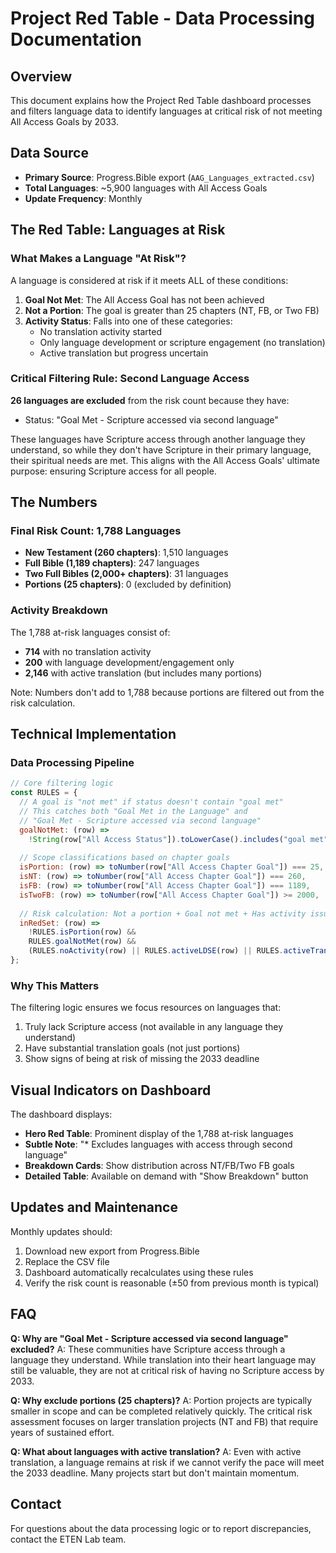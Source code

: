 # Project Red Table - Data Processing Documentation

## Overview
This document explains how the Project Red Table dashboard processes and filters language data to identify languages at critical risk of not meeting All Access Goals by 2033.

## Data Source
- **Primary Source**: Progress.Bible export (`AAG_Languages_extracted.csv`)
- **Total Languages**: ~5,900 languages with All Access Goals
- **Update Frequency**: Monthly

## The Red Table: Languages at Risk

### What Makes a Language "At Risk"?

A language is considered at risk if it meets ALL of these conditions:

1. **Goal Not Met**: The All Access Goal has not been achieved
2. **Not a Portion**: The goal is greater than 25 chapters (NT, FB, or Two FB)
3. **Activity Status**: Falls into one of these categories:
   - No translation activity started
   - Only language development or scripture engagement (no translation)
   - Active translation but progress uncertain

### Critical Filtering Rule: Second Language Access

**26 languages are excluded** from the risk count because they have:
- Status: "Goal Met - Scripture accessed via second language"

These languages have Scripture access through another language they understand, so while they don't have Scripture in their primary language, their spiritual needs are met. This aligns with the All Access Goals' ultimate purpose: ensuring Scripture access for all people.

## The Numbers

### Final Risk Count: 1,788 Languages
- **New Testament (260 chapters)**: 1,510 languages
- **Full Bible (1,189 chapters)**: 247 languages  
- **Two Full Bibles (2,000+ chapters)**: 31 languages
- **Portions (25 chapters)**: 0 (excluded by definition)

### Activity Breakdown
The 1,788 at-risk languages consist of:
- **714** with no translation activity
- **200** with language development/engagement only
- **2,146** with active translation (but includes many portions)

Note: Numbers don't add to 1,788 because portions are filtered out from the risk calculation.

## Technical Implementation

### Data Processing Pipeline

```javascript
// Core filtering logic
const RULES = {
  // A goal is "not met" if status doesn't contain "goal met"
  // This catches both "Goal Met in the Language" and 
  // "Goal Met - Scripture accessed via second language"
  goalNotMet: (row) =>
    !String(row["All Access Status"]).toLowerCase().includes("goal met"),
    
  // Scope classifications based on chapter goals
  isPortion: (row) => toNumber(row["All Access Chapter Goal"]) === 25,
  isNT: (row) => toNumber(row["All Access Chapter Goal"]) === 260,
  isFB: (row) => toNumber(row["All Access Chapter Goal"]) === 1189,
  isTwoFB: (row) => toNumber(row["All Access Chapter Goal"]) >= 2000,
  
  // Risk calculation: Not a portion + Goal not met + Has activity issue
  inRedSet: (row) =>
    !RULES.isPortion(row) &&
    RULES.goalNotMet(row) &&
    (RULES.noActivity(row) || RULES.activeLDSE(row) || RULES.activeTranslation(row))
};
```

### Why This Matters

The filtering logic ensures we focus resources on languages that:
1. Truly lack Scripture access (not available in any language they understand)
2. Have substantial translation goals (not just portions)
3. Show signs of being at risk of missing the 2033 deadline

## Visual Indicators on Dashboard

The dashboard displays:
- **Hero Red Table**: Prominent display of the 1,788 at-risk languages
- **Subtle Note**: "* Excludes languages with access through second language"
- **Breakdown Cards**: Show distribution across NT/FB/Two FB goals
- **Detailed Table**: Available on demand with "Show Breakdown" button

## Updates and Maintenance

Monthly updates should:
1. Download new export from Progress.Bible
2. Replace the CSV file
3. Dashboard automatically recalculates using these rules
4. Verify the risk count is reasonable (±50 from previous month is typical)

## FAQ

**Q: Why are "Goal Met - Scripture accessed via second language" excluded?**
A: These communities have Scripture access through a language they understand. While translation into their heart language may still be valuable, they are not at critical risk of having no Scripture access by 2033.

**Q: Why exclude portions (25 chapters)?**
A: Portion projects are typically smaller in scope and can be completed relatively quickly. The critical risk assessment focuses on larger translation projects (NT and FB) that require years of sustained effort.

**Q: What about languages with active translation?**
A: Even with active translation, a language remains at risk if we cannot verify the pace will meet the 2033 deadline. Many projects start but don't maintain momentum.

## Contact
For questions about the data processing logic or to report discrepancies, contact the ETEN Lab team.
